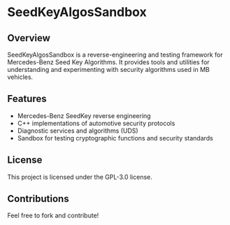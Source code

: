 
# SeedKeyAlgosSandbox

## Overview
SeedKeyAlgosSandbox is a reverse-engineering and testing framework for Mercedes-Benz Seed Key Algorithms. It provides tools and utilities for understanding and experimenting with security algorithms used in MB vehicles.

## Features
- Mercedes-Benz SeedKey reverse engineering
- C++ implementations of automotive security protocols
- Diagnostic services and algorithms (UDS)
- Sandbox for testing cryptographic functions and security standards

## License
This project is licensed under the GPL-3.0 license.

## Contributions
Feel free to fork and contribute!

